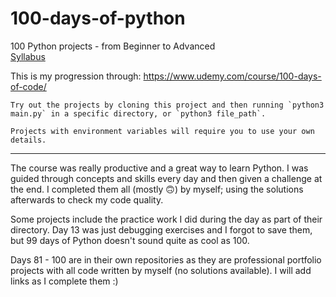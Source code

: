 # 100-days-of-python

100 Python projects - from Beginner to Advanced <br>
[Syllabus](Syllabus.pdf)

This is my progression through: https://www.udemy.com/course/100-days-of-code/

```
Try out the projects by cloning this project and then running `python3 main.py` in a specific directory, or `python3 file_path`. 

Projects with environment variables will require you to use your own details.
```
------------
The course was really productive and a great way to learn Python. I was guided through concepts and skills every day and then given a challenge at the end. I completed them all (mostly 🙃) by myself; using the solutions afterwards to check my code quality.

Some projects include the practice work I did during the day as part of their directory. Day 13 was just debugging exercises and I forgot to save them, but 99 days of Python doesn't sound quite as cool as 100.

Days 81 - 100 are in their own repositories as they are professional portfolio projects with all code written by myself (no solutions available). I will add links as I complete them :)
